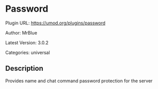 # Password

Plugin URL: https://umod.org/plugins/password

Author: MrBlue

Latest Version: 3.0.2

Categories: universal

## Description

Provides name and chat command password protection for the server
